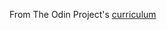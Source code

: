 From The Odin Project's [curriculum](https://www.theodinproject.com/courses/javascript/lessons/todo-list)